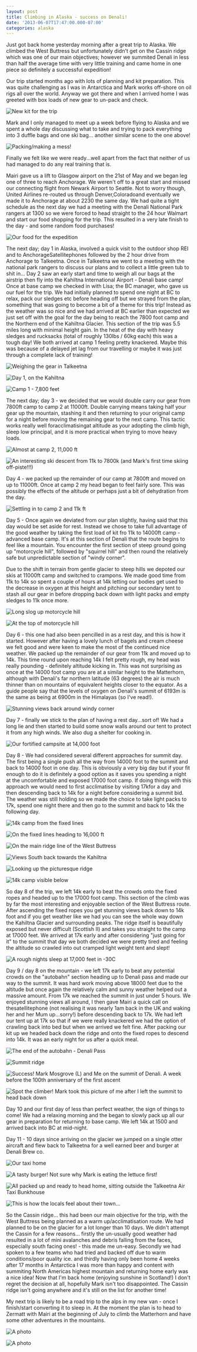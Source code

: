 ```yaml
---
layout: post
title: Climbing in Alaska - success on Denali!
date: '2013-06-07T17:47:00.000-07:00'
categories: alaska
---
```


Just got back home yesterday morning after a great trip to Alaska. We climbed the West Buttress but unfortunately didn't get on the Cassin ridge which was one of our main objectives; however we summited Denali in less than half the average time with very little training and came home in one piece so definitely a successful expedition!Our trip started months ago with lots of planning and kit preparation. This was quite challenging as I was in Antarctica and Mark works off-shore on oil rigs all over the world. Anyway we got there and when I arrived home I was greeted with box loads of new gear to un-pack and check.![New kit for the trip](/photos/blogger-posts/gear.jpg)Mark and I only managed to meet up a week before flying to Alaska and we spent a whole day discussing what to take and trying to pack everything into 3 duffle bags and one ski bag... another similar scene to the one above!![Packing/making a mess!](/photos/blogger-posts/packing.jpg)Finally we felt like we were ready...well apart from the fact that neither of us had managed to do any real training that is.Mairi gave us a lift to Glasgow airport on the 21st of May and we began leg one of three to reach Anchorage. We weren't off to a great start and missed our connecting flight from Newark Airport to Seattle. Not to worry though, United Airlines re-routed us through Denver,Coloradoand eventually we made it to Anchorage at about 2230 the same day. We had quite a tight schedule as the next day we had a meeting with the Denali National Park rangers at 1300 so we were forced to head straight to the 24 hour Walmart and start our food shopping for the trip. This resulted in a very late finish to the day - and some random food purchases!![Our food for the expedition](/photos/blogger-posts/food+shop.jpg)The next day; day 1 in Alaska, involved a quick visit to the outdoor shop REI and to AnchorageSatellitephones followed by the 2 hour drive from Anchorage to Talkeetna. Once in Talkeetna we went to a meeting with the national park rangers to discuss our plans and to collect a little green tub to shit in...Day 2 saw an early start and time to weigh all our bags at the airstrip then fly into the Kahiltna International Airport - Denali base camp! Once at base camp we checked in with Lisa; the BC manager, who gave us our fuel for the trip. We had initially planned to spend one night at BC to relax, pack our sledges etc before heading off but we strayed from the plan, something that was going to become a bit of a theme for this trip! Instead as the weather was so nice and we had arrived at BC earlier than expected we just set off with the goal for the day being to reach the 7800 foot camp and the Northern end of the Kahiltna Glacier. This section of the trip was 5.5 miles long with minimal height gain. In the heat of the day with heavy sledges and rucksacks (total of roughly 130lbs / 60kg each) this was a tough day! We both arrived at camp 1 feeling pretty knackered. Maybe this was because of a delayed jet lag from our travelling or maybe it was just through a complete lack of training!![Weighing the gear in Talkeetna](/photos/blogger-posts/weighing+the+gear.jpg)![Day 1, on the Kahiltna](/photos/blogger-posts/day+1.jpg)![Camp 1 - 7,800 feet](/photos/blogger-posts/camp+1.jpg)The next day; day 3 - we decided that we would double carry our gear from 7800ft camp to camp 2 at 11000ft. Double carrying means taking half your gear up the mountain, stashing it and then returning to your original camp for a night before moving the remaining gear to the next camp. This tactic works really well foracclimatisingat altitude as your adopting the climb high, sleep low principal, and it is more practical when trying to move heavy loads.![Almost at camp 2, 11,000 ft](/photos/blogger-posts/day+2+approaching+11k.jpg)![An interesting ski descent from 11k to 7800k (and Mark's first time skiing off-piste!!!)](/photos/blogger-posts/day+2+challenging+ski+back+to+78k.jpg)Day 4 - we packed up the remainder of our camp at 7800ft and moved on up to 11000ft. Once at camp 2 my head began to feel fairly sore. This was possibly the effects of the altitude or perhaps just a bit of dehydration from the day.![Settling in to camp 2 and 11k ft](/photos/blogger-posts/day+3+settling+in+to+11k.jpg)Day 5 - Once again we deviated from our plan slightly, having said that this day would be set aside for rest. Instead we chose to take full advantage of the good weather by taking the first load of kit fro 11k to 14000ft camp - advanced base camp. It's at this section of Denali that the route begins to feel like a mountain. You encounter the first section of steep ground going up "motorcycle hill", followed by "squirrel hill" and then round the relatively safe but unpredictable section of "windy corner".Due to the shift in terrain from gentle glacier to steep hills we depoted our skis at 11000ft camp and switched to crampons. We made good time from 11k to 14k so spent a couple of hours at 14k letting our bodies get used to the decrease in oxygen at this height and pitching our secondary tent to stash all our gear in before dropping back down with light packs and empty sledges to 11k once more.![Long slog up motorcycle hill](/photos/blogger-posts/working+hard+day+4+motorcycle.jpg)![At the top of motorcycle hill](/photos/blogger-posts/top+of+mc+hill.jpg)Day 6 - this one had also been pencilled in as a rest day, and this is how it started. However after having a lovely lunch of bagels and cream cheese we felt good and were keen to make the most of the continued nice weather. We packed up the remainder of our gear from 11k and moved up to 14k. This time round upon reaching 14k I felt pretty rough, my head was really pounding - definitely altitude kicking in. This was not surprising as once at the 14000 foot camp you are at a similar height to the Matterhorn, although with Denali's far northern latitude (63 degrees) the air is much thinner than on mountains of equivalent heights closer to the equator. As a guide people say that the levels of oxygen on Denali's summit of 6193m is the same as being at 6900m in the Himalayas (so I've read!).![Stunning views back around windy corner](/photos/blogger-posts/views.jpg)Day 7 - finally we stick to the plan of having a rest day...sort of! We had a long lie and then started to build some snow walls around our tent to protect it from any high winds. We also dug a shelter for cooking in.![Our fortified campsite at 14,000 foot](/photos/blogger-posts/14k+camp.jpg)Day 8 - We had considered several different approaches for summit day. The first being a single push all the way from 14000 foot to the summit and back to 14000 foot in one day. This is obviously a very big day but if your fit enough to do it is definitely a good option as it saves you spending a night at the uncomfortable and exposed 17000 foot camp. If doing things with this approach we would need to first acclimatise by visiting 17kfor a day and then descending back to 14k for a night before considering a summit bid. The weather was still holding so we made the choice to take light packs to 17k, spend one night there and then go to the summit and back to 14k the following day.![14k camp from the fixed lines](/photos/blogger-posts/14k+before+sun+from+fixed+ropes.jpg)![On the fixed lines heading to 16,000 ft](/photos/blogger-posts/fixed+ropes.jpg)![On the main ridge line of the West Buttress](/photos/blogger-posts/ridge+view.jpg)![Views South back towards the Kahiltna](/photos/blogger-posts/ridge+between+14+17.jpg)![Looking up the picturesque ridge](/photos/blogger-posts/ridge.jpg)![14k camp visible below](/photos/blogger-posts/view+14+below.jpg)So day 8 of the trip, we left 14k early to beat the crowds onto the fixed ropes and headed up to the 17000 foot camp. This section of the climb was by far the most interesting and enjoyable section of the West Buttress route. After ascending the fixed ropes you get stunning views back down to 14k foot and if you get weather like we had you can see the whole way down the Kahiltna Glacier and surrounding peaks. The ridge itself is beautifully exposed but never difficult (Scottish II) and takes you straight to the camp at 17000 feet. We arrived at 17k early and after considering "just going for it" to the summit that day we both decided we were pretty tired and feeling the altitude so crawled into out cramped light weight tent and slept!![A rough nights sleep at 17,000 feet in -30C](/photos/blogger-posts/tent+un.jpg)Day 9 / day 8 on the mountain - we left 17k early to beat any potential crowds on the "autobahn" section heading up to Denali pass and made our way to the summit. It was hard work moving above 18000 feet due to the altitude but once again the relatively calm and sunny weather helped out a massive amount. From 17k we reached the summit in just under 5 hours. We enjoyed stunning views all around, I then gave Mairi a quick call on thesatellitephone (not realising it was nearly 1am back in the UK and waking her and her Mum up...sorry!) before descending back to 17k. We had left our tent up at 17k so that if we were really knackered we had the option of crawling back into bed but when we arrived we felt fine. After packing our kit up we headed back down the ridge and onto the fixed ropes to descend into 14k. It was an early night for us after a quick meal.![The end of the autobahn - Denali Pass](/photos/blogger-posts/top+of+autobahn.jpg)![Summit ridge](/photos/blogger-posts/summit+ridge.jpg)![Success! Mark Mosgrove (L) and Me on the summit of Denali. A week before the 100th anniversary of the first ascent](/photos/blogger-posts/summit+team.jpg)![Spot the climber! Mark took this picture of me after I left the summit to head back down](/photos/blogger-posts/spot+scott.jpg)Day 10 and our first day of less than perfect weather, the sign of things to come! We had a relaxing morning and the began to slowly pack up all our gear in preparation for returning to base camp. We left 14k at 1500 and arrived back into BC at mid-night.Day 11 - 10 days since arriving on the glacier we jumped on a single otter aircraft and flew back to Talkeetna for a well earned beer and burger at Denali Brew co.![Our taxi home](/photos/blogger-posts/taxia.jpg)![A tasty burger! Not sure why Mark is eating the lettuce first!](/photos/blogger-posts/beer+and+burger.jpg)![All packed up and ready to head home, sitting outside the Talkeetna Air Taxi Bunkhouse](/photos/blogger-posts/home+time.jpg)![This is how the locals feel about their town...](/photos/blogger-posts/talkeetna+sticker.jpg)So the Cassin ridge... this had been our main objective for the trip, with the West Buttress being planned as a warm up/acclimatisation route. We had planned to be on the glacier for a lot longer than 10 days. We didn't attempt the Cassin for a few reasons... firstly the un-usually good weather had resulted in a lot of mini avalanches and debris falling from the faces, especially south facing ones! - this made me un-easy. Secondly we had spoken to a few teams who had tried and backed off due to warm conditions/poor quality ice. and thirdly having only been home 4 weeks after 17 months in Antarctica I was more than happy and content with summiting North Americas highest mountain and returning home early was a nice idea! Now that I'm back home (enjoying sunshine in Scotland!) I don't regret the decision at all, hopefully Mark isn't too disappointed. The Cassin ridge isn't going anywhere and it's still on the list for another time!My next trip is likely to be a road trip to the alps in my new van - once I finish/start converting it to sleep in. At the moment the plan is to head to Zermatt with Mairi at the beginning of July to climb the Matterhorn and have some other adventures in the mountains.![A photo](/photos/blogger-posts/van.jpg)![A photo](/photos/blogger-posts/Matterhorn-from-the-hotel.jpg)